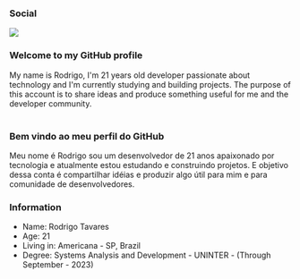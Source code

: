 <div>
  <h3>Social</h3>
  <a href="https://www.linkedin.com/in/rodrigo-tavares-/">
    <img src="https://img.shields.io/badge/linkedin-FFFFFF.svg?style=for-the-badge&logo=linkedin&logoColor=black"/>
  </a>
</div>


### Welcome to my GitHub profile

My name is Rodrigo, I'm 21 years old developer passionate about technology and I'm currently studying and building projects.
The purpose of this account is to share ideas and produce something useful for me and the developer community. <br/> </br>

### Bem vindo ao meu perfil do GitHub

Meu nome é Rodrigo sou um desenvolvedor de 21 anos apaixonado por tecnologia e atualmente estou estudando e construindo projetos.
E objetivo dessa conta é compartilhar idéias e produzir algo útil para mim e para comunidade de desenvolvedores.


### Information

* Name: Rodrigo Tavares <br>
* Age: 21 <br>
* Living in: Americana - SP, Brazil <br>
* Degree: Systems Analysis and Development - UNINTER - (Through September - 2023) <br> 
